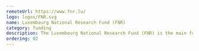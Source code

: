 ```yaml
---
remoteUrl: https://www.fnr.lu/
logo: logos/FNR.svg
name: Luxembourg National Research Fund (FNR)
category: funding
description: The Luxembourg National Research Fund (FNR) is the main funder of research activities in Luxembourg
ordering: 02
---
```

